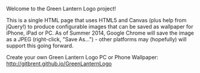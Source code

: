 Welcome to the Green Lantern Logo project!

This is a single HTML page that uses HTML5 and Canvas (plus help from jQuery!) to produce configurable images that can be saved as wallpaper for iPhone, iPad or PC. As of Summer 2014, Google Chrome will save the image as a JPEG (right-click, "Save As...") - other platforms may (hopefully) will support this going forward.

Create your own Green Lantern Logo PC or Phone Wallpaper: 
http://gitbrent.github.io/GreenLanternLogo
